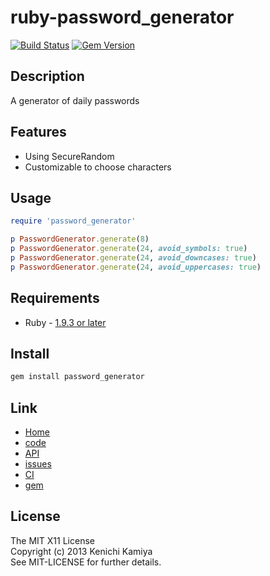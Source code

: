 ruby-password_generator
=======================

[![Build Status](https://secure.travis-ci.org/kachick/ruby-password_generator.png)](http://travis-ci.org/kachick/ruby-password_generator)
[![Gem Version](https://badge.fury.io/rb/ruby-password_generator.png)](http://badge.fury.io/rb/password_generator)

Description
-----------

A generator of daily passwords

Features
--------

* Using SecureRandom
* Customizable to choose characters

Usage
-----

```ruby
require 'password_generator'

p PasswordGenerator.generate(8)
p PasswordGenerator.generate(24, avoid_symbols: true)
p PasswordGenerator.generate(24, avoid_downcases: true)
p PasswordGenerator.generate(24, avoid_uppercases: true)
```

Requirements
-------------

* Ruby - [1.9.3 or later](http://travis-ci.org/#!/kachick/ruby-password_generator)

Install
-------

```bash
gem install password_generator
```

Link
----

* [Home](http://kachick.github.com/ruby-password_generator/)
* [code](https://github.com/kachick/ruby-password_generator)
* [API](http://kachick.github.com/ruby-password_generator/yard/frames.html)
* [issues](https://github.com/kachick/ruby-password_generator/issues)
* [CI](http://travis-ci.org/#!/kachick/ruby-password_generator)
* [gem](https://rubygems.org/gems/password_generator)

License
--------

The MIT X11 License  
Copyright (c) 2013 Kenichi Kamiya  
See MIT-LICENSE for further details.